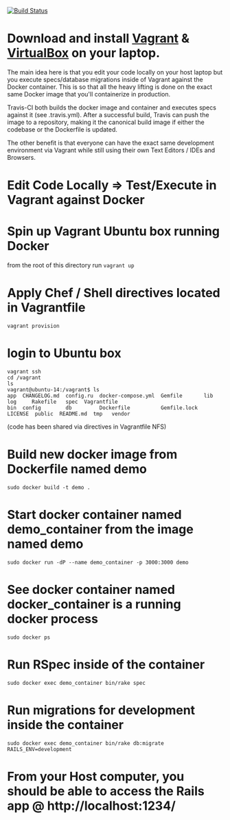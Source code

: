 [![Build Status](https://travis-ci.org/xacaxulu/rails_vagrant_docker_dev.svg)](https://travis-ci.org/xacaxulu/rails_vagrant_docker_dev)

# Download and install [Vagrant](http://vagrantup.com/ "Vagrant") & [VirtualBox](https://www.virtualbox.org/ "VirtualBox") on your laptop.

The main idea here is that you edit your code locally on your host laptop but you execute specs/database migrations inside of Vagrant against the Docker container. This is so that all the heavy lifting is done on the exact same Docker image that you'll containerize in production.

Travis-CI both builds the docker image and container and executes specs against it (see .travis.yml).
After a successful build, Travis can push the image to a repository, making it the canonical build image if either the codebase or the Dockerfile is updated.

The other benefit is that everyone can have the exact same development environment via Vagrant while still using their own Text Editors / IDEs and Browsers.

# Edit Code Locally => Test/Execute in Vagrant against Docker

###

# Spin up Vagrant Ubuntu box running Docker

from the root of this directory run `vagrant up`

# Apply Chef / Shell directives located in Vagrantfile
``` shell
vagrant provision
```
# login to Ubuntu box
``` shell
vagrant ssh
cd /vagrant
ls
vagrant@ubuntu-14:/vagrant$ ls
app  CHANGELOG.md  config.ru  docker-compose.yml  Gemfile       lib      log     Rakefile   spec  Vagrantfile
bin  config        db         Dockerfile          Gemfile.lock  LICENSE  public  README.md  tmp   vendor

```
(code has been shared via directives in Vagrantfile NFS)


# Build new docker image from Dockerfile named demo
``` shell
sudo docker build -t demo .
```

# Start docker container named demo_container from the image named demo
``` shell
sudo docker run -dP --name demo_container -p 3000:3000 demo
```

# See docker container named docker_container is a running docker process
``` shell
sudo docker ps
```

# Run RSpec inside of the container
``` shell
sudo docker exec demo_container bin/rake spec
```
# Run migrations for development inside the container
``` shell
sudo docker exec demo_container bin/rake db:migrate RAILS_ENV=development
```
# From your Host computer, you should be able to access the Rails app @ http://localhost:1234/